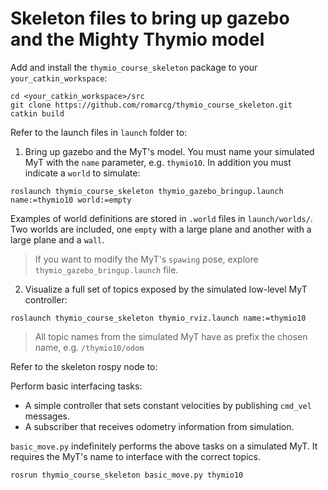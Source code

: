 # Skeleton files to bring up gazebo and the Mighty Thymio model

Add and install the `thymio_course_skeleton` package to your `your_catkin_workspace`:

```
cd <your_catkin_workspace>/src
git clone https://github.com/romarcg/thymio_course_skeleton.git
catkin build
```

Refer to the launch files in `launch` folder to:

1. Bring up gazebo and the MyT's model. You must name your simulated MyT with the `name` parameter, e.g. `thymio10`. In addition you must indicate a `world` to simulate:

```
roslaunch thymio_course_skeleton thymio_gazebo_bringup.launch name:=thymio10 world:=empty
```

Examples of world definitions are stored in `.world` files in `launch/worlds/`. Two worlds are included, one `empty` with a large plane and another with a large plane and a `wall`.

> If you want to modify the MyT's `spawing` pose, explore `thymio_gazebo_bringup.launch` file.


2. Visualize a full set of topics exposed by the simulated low-level MyT controller:

```
roslaunch thymio_course_skeleton thymio_rviz.launch name:=thymio10
```

> All topic names from the simulated MyT have as prefix
> the chosen name, e.g. `/thymio10/odom`


Refer to the skeleton rospy node to:

Perform basic interfacing tasks:
* A simple controller that sets constant velocities by publishing `cmd_vel` messages.
* A subscriber that receives odometry information from simulation.

`basic_move.py` indefinitely performs the above tasks on a simulated MyT. It requires the MyT's name to interface with the correct topics.

```
rosrun thymio_course_skeleton basic_move.py thymio10
```
